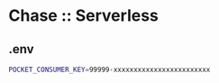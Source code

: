 Chase :: Serverless
===================

## .env

```bash
POCKET_CONSUMER_KEY=99999-xxxxxxxxxxxxxxxxxxxxxxxx
```
